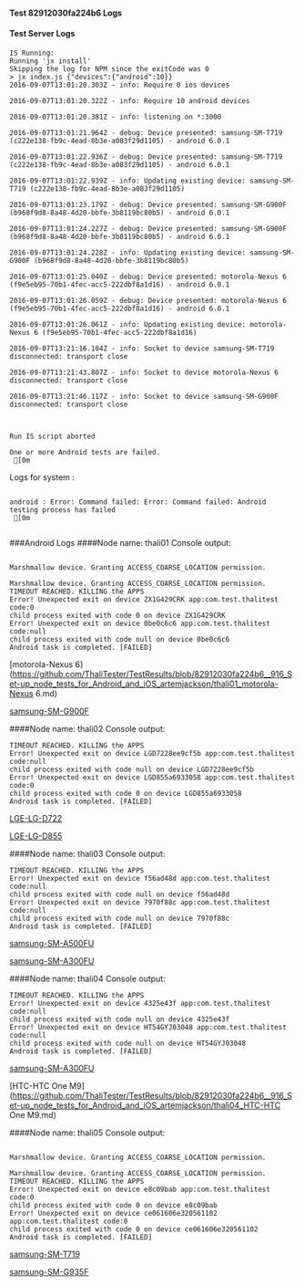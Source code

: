 #### Test 82912030fa224b6 Logs

#### Test Server Logs
```
IS Running:
Running 'jx install'
Skipping the log for NPM since the exitCode was 0
> jx index.js {"devices":{"android":10}}
2016-09-07T13:01:20.303Z - info: Require 0 ios devices

2016-09-07T13:01:20.322Z - info: Require 10 android devices

2016-09-07T13:01:20.381Z - info: listening on *:3000

2016-09-07T13:01:21.964Z - debug: Device presented: samsung-SM-T719 (c222e138-fb9c-4ead-8b3e-a083f29d1105) - android 6.0.1

2016-09-07T13:01:22.936Z - debug: Device presented: samsung-SM-T719 (c222e138-fb9c-4ead-8b3e-a083f29d1105) - android 6.0.1

2016-09-07T13:01:22.939Z - info: Updating existing device: samsung-SM-T719 (c222e138-fb9c-4ead-8b3e-a083f29d1105)

2016-09-07T13:01:23.179Z - debug: Device presented: samsung-SM-G900F (b968f9d8-8a48-4d20-bbfe-3b8119bc80b5) - android 6.0.1

2016-09-07T13:01:24.227Z - debug: Device presented: samsung-SM-G900F (b968f9d8-8a48-4d20-bbfe-3b8119bc80b5) - android 6.0.1

2016-09-07T13:01:24.228Z - info: Updating existing device: samsung-SM-G900F (b968f9d8-8a48-4d20-bbfe-3b8119bc80b5)

2016-09-07T13:01:25.040Z - debug: Device presented: motorola-Nexus 6 (f9e5eb95-70b1-4fec-acc5-222dbf8a1d16) - android 6.0.1

2016-09-07T13:01:26.059Z - debug: Device presented: motorola-Nexus 6 (f9e5eb95-70b1-4fec-acc5-222dbf8a1d16) - android 6.0.1

2016-09-07T13:01:26.061Z - info: Updating existing device: motorola-Nexus 6 (f9e5eb95-70b1-4fec-acc5-222dbf8a1d16)

2016-09-07T13:21:16.104Z - info: Socket to device samsung-SM-T719 disconnected: transport close

2016-09-07T13:21:43.807Z - info: Socket to device motorola-Nexus 6 disconnected: transport close

2016-09-07T13:21:46.117Z - info: Socket to device samsung-SM-G900F disconnected: transport close


 
Run IS script aborted
 
One or more Android tests are failed.
 [0m

```


Logs for system : 
```

android : Error: Command failed: Error: Command failed: Android testing process has failed
 [0m


```
###Android Logs
####Node name: thali01
Console output:
```

Marshmallow device. Granting ACCESS_COARSE_LOCATION permission.

Marshmallow device. Granting ACCESS_COARSE_LOCATION permission.
TIMEOUT REACHED. KILLING the APPS
Error! Unexpected exit on device ZX1G429CRK app:com.test.thalitest code:0 
child process exited with code 0 on device ZX1G429CRK 
Error! Unexpected exit on device 0be0c6c6 app:com.test.thalitest code:null 
child process exited with code null on device 0be0c6c6 
Android task is completed. [FAILED]
```
[motorola-Nexus 6](https://github.com/ThaliTester/TestResults/blob/82912030fa224b6__916_Set-up_node_tests_for_Android_and_iOS_artemjackson/thali01_motorola-Nexus 6.md)

[samsung-SM-G900F](https://github.com/ThaliTester/TestResults/blob/82912030fa224b6__916_Set-up_node_tests_for_Android_and_iOS_artemjackson/thali01_samsung-SM-G900F.md)

####Node name: thali02
Console output:
```
TIMEOUT REACHED. KILLING the APPS
Error! Unexpected exit on device LGD7228ee9cf5b app:com.test.thalitest code:null 
child process exited with code null on device LGD7228ee9cf5b 
Error! Unexpected exit on device LGD855a6933058 app:com.test.thalitest code:0 
child process exited with code 0 on device LGD855a6933058 
Android task is completed. [FAILED]
```
[LGE-LG-D722](https://github.com/ThaliTester/TestResults/blob/82912030fa224b6__916_Set-up_node_tests_for_Android_and_iOS_artemjackson/thali02_LGE-LG-D722.md)

[LGE-LG-D855](https://github.com/ThaliTester/TestResults/blob/82912030fa224b6__916_Set-up_node_tests_for_Android_and_iOS_artemjackson/thali02_LGE-LG-D855.md)

####Node name: thali03
Console output:
```
TIMEOUT REACHED. KILLING the APPS
Error! Unexpected exit on device f56ad48d app:com.test.thalitest code:null 
child process exited with code null on device f56ad48d 
Error! Unexpected exit on device 7970f88c app:com.test.thalitest code:null 
child process exited with code null on device 7970f88c 
Android task is completed. [FAILED]
```
[samsung-SM-A500FU](https://github.com/ThaliTester/TestResults/blob/82912030fa224b6__916_Set-up_node_tests_for_Android_and_iOS_artemjackson/thali03_samsung-SM-A500FU.md)

[samsung-SM-A300FU](https://github.com/ThaliTester/TestResults/blob/82912030fa224b6__916_Set-up_node_tests_for_Android_and_iOS_artemjackson/thali03_samsung-SM-A300FU.md)

####Node name: thali04
Console output:
```
TIMEOUT REACHED. KILLING the APPS
Error! Unexpected exit on device 4325e43f app:com.test.thalitest code:null 
child process exited with code null on device 4325e43f 
Error! Unexpected exit on device HT54GYJ03048 app:com.test.thalitest code:null 
child process exited with code null on device HT54GYJ03048 
Android task is completed. [FAILED]
```
[samsung-SM-A300FU](https://github.com/ThaliTester/TestResults/blob/82912030fa224b6__916_Set-up_node_tests_for_Android_and_iOS_artemjackson/thali04_samsung-SM-A300FU.md)

[HTC-HTC One M9](https://github.com/ThaliTester/TestResults/blob/82912030fa224b6__916_Set-up_node_tests_for_Android_and_iOS_artemjackson/thali04_HTC-HTC One M9.md)

####Node name: thali05
Console output:
```

Marshmallow device. Granting ACCESS_COARSE_LOCATION permission.

Marshmallow device. Granting ACCESS_COARSE_LOCATION permission.
TIMEOUT REACHED. KILLING the APPS
Error! Unexpected exit on device e8c09bab app:com.test.thalitest code:0 
child process exited with code 0 on device e8c09bab 
Error! Unexpected exit on device ce061606e320561102 app:com.test.thalitest code:0 
child process exited with code 0 on device ce061606e320561102 
Android task is completed. [FAILED]
```
[samsung-SM-T719](https://github.com/ThaliTester/TestResults/blob/82912030fa224b6__916_Set-up_node_tests_for_Android_and_iOS_artemjackson/thali05_samsung-SM-T719.md)

[samsung-SM-G935F](https://github.com/ThaliTester/TestResults/blob/82912030fa224b6__916_Set-up_node_tests_for_Android_and_iOS_artemjackson/thali05_samsung-SM-G935F.md)




